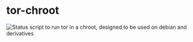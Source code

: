 tor-chroot
==========

![Status](https://api.travis-ci.org/sinfallas/tor-chroot.svg) 
script to run tor in a chroot, designed to be used on debian and derivatives
